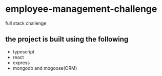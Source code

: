 # employee-management-challenge
full stack challenge 
## the project is built using the following 
 * typescript 
 * react 
 * express
 * mongodb and mogoose(ORM)
